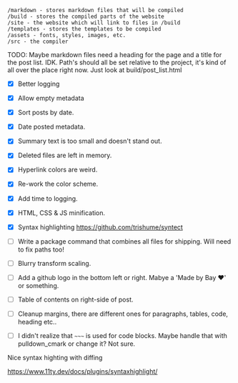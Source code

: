 ```
/markdown - stores markdown files that will be compiled
/build - stores the compiled parts of the website
/site - the website which will link to files in /build
/templates - stores the templates to be compiled
/assets - fonts, styles, images, etc.
/src - the compiler
```

TODO:
Maybe markdown files need a heading for the page and a title for the post list. IDK.
Path's should all be set relative to the project, it's kind of all over the place right now. Just look at build/post_list.html

- [x] Better logging
- [x] Allow empty metadata
- [x] Sort posts by date.
- [x] Date posted metadata.
- [x] Summary text is too small and doesn't stand out.
- [x] Deleted files are left in memory.
- [x] Hyperlink colors are weird.
- [x] Re-work the color scheme.
- [x] Add time to logging.
- [x] HTML, CSS & JS minification.
- [x] Syntax highlighting https://github.com/trishume/syntect
- [ ] Write a package command that combines all files for shipping. Will need to fix paths too!
- [ ] Blurry transform scaling.
- [ ] Add a github logo in the bottom left or right. Mabye a 'Made by Bay ❤' or something.
- [ ] Table of contents on right-side of post.
- [ ] Cleanup margins, there are different ones for paragraphs, tables, code, heading etc..
- [ ] I didn't realize that `~~~` is used for code blocks. Maybe handle that with pulldown_cmark or change it? Not sure.


Nice syntax highting with diffing

https://www.11ty.dev/docs/plugins/syntaxhighlight/